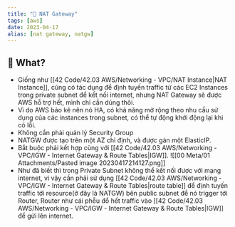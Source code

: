 ```yaml
---
title: "🌱 NAT Gateway"
tags: [aws]
date: 2023-04-17
alias: [nat gateway, natgw]
---
```


## 🌿 What?
- Giống như  [[42 Code/42.03 AWS/Networking - VPC/NAT Instance|NAT Instance]], cũng có tác dụng để định tuyến traffic từ các EC2 Instances trong private subnet để kết nối internet, nhưng NAT Gateway sẽ được AWS hỗ trợ hết, mình chỉ cần dùng thôi.
- Vì do AWS bảo kê nên nó HA, có khả năng mở rộng theo nhu cầu sử dụng của các instances trong subnet, có thể tự động khởi động lại khi có lỗi.
- Không cần phải quản lý Security Group
- NATGW được tạo trên một AZ chỉ định, và được gán một ElasticIP.
- Bắt buộc phải kết hợp cùng với [[42 Code/42.03 AWS/Networking - VPC/IGW - Internet Gateway & Route Tables|IGW]].
![[00 Meta/01 Attachments/Pasted image 20230417214127.png]]
- Như đã biết thì trong Private Subnet không thể kết nối được với mạng internet, vì vậy cần phải sử dụng [[42 Code/42.03 AWS/Networking - VPC/IGW - Internet Gateway & Route Tables|route table]] để định tuyến traffic tới resource(ở đây là NATGW) bên public subnet để nó trigger tới Router,  Router như cái phễu đổ hết traffic vào [[42 Code/42.03 AWS/Networking - VPC/IGW - Internet Gateway & Route Tables|IGW]] để gửi lên internet. 
